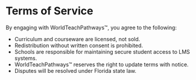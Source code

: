 # Terms of Service

By engaging with WorldTeachPathways™, you agree to the following:

- Curriculum and courseware are licensed, not sold.  
- Redistribution without written consent is prohibited.  
- Schools are responsible for maintaining secure student access to LMS systems.  
- WorldTeachPathways™ reserves the right to update terms with notice.  
- Disputes will be resolved under Florida state law.  
